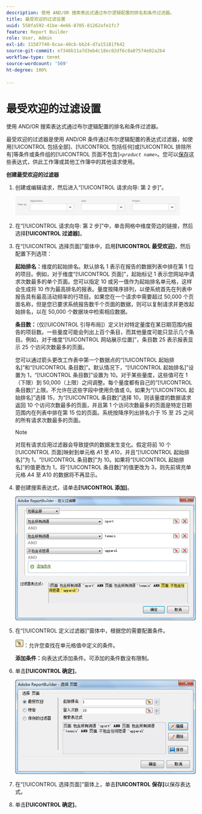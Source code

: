 ```yaml
---
description: 使用 AND/OR 搜索表达式通过布尔逻辑配置的排名和条件过滤器。
title: 最受欢迎的过滤设置
uuid: 558fa592-41be-4e66-8705-81262afe1fc7
feature: Report Builder
role: User, Admin
exl-id: 31587740-6caa-40cb-bb24-d7a15181f642
source-git-commit: e7346b11a7d3eb4c18ec02df6c8a07574e02a2b4
workflow-type: tm+mt
source-wordcount: '569'
ht-degree: 100%

---
```


# 最受欢迎的过滤设置

使用 AND/OR 搜索表达式通过布尔逻辑配置的排名和条件过滤器。

最受欢迎的过滤器是使用 AND/OR 条件通过布尔逻辑配置的表达式过滤器，如使用[!UICONTROL 包括全部]、[!UICONTROL 包括任何]或[!UICONTROL 排除所有]等条件或条件组的[!UICONTROL 页面不包含&#x200B;]*`<product name>`*。您可以[保存](/help/analyze/report-builder/layout/c-filter-dimensions/saved-filters.md)这些表达式，供此工作簿或其他工作簿中的其他请求使用。

**创建最受欢迎的过滤器**

1. 创建或编辑请求，然后进入“[!UICONTROL 请求向导: 第 2 步]”。

   ![步骤信息](/help/admin/admin/assets/filter.png)

1. 在“[!UICONTROL 请求向导: 第 2 步]”中，单击网格中维度旁边的链接，然后选择&#x200B;**[!UICONTROL 过滤器]**。
1. 在“[!UICONTROL 选择页面]”窗体中，启用&#x200B;**[!UICONTROL 最受欢迎]**，然后配置下列选项：

   **起始排名：**&#x200B;维度的起始排名。默认排名 1 表示在报告的数据列表中排在第 1 位的项目。例如，对于维度“[!UICONTROL 页面]”，起始标记 1 表示您网站中请求次数最多的单个页面。您可以指定 10 或另一值作为起始排名单元格，这样会生成将 10 作为最高排名的报表。量度按降序排列，以便系统首先在列表中报告具有最高活动频率的行项目。如果您在一个请求中需要超过 50,000 个页面名称，但是您已要求系统报告数千个页面的数据，则可以复制请求并更改起始排名，以在 50,000 个数据块中检索相应数据。

   **条目数：**（仅[!UICONTROL 引导布局]）定义针对特定量度在某日期范围内报告的项目数。一些量度可能会列出上百个条目，而其他量度可能只显示几个条目。例如，对于维度“[!UICONTROL 网站展示位置]”，条目数 25 表示报表显示 25 个访问次数最多的页面。

   您可以通过箭头更改工作表中第一个数据点的“[!UICONTROL 起始排名]”和“[!UICONTROL 条目数]”。默认情况下，“[!UICONTROL 起始排名]”设置为 1，“[!UICONTROL 条目数]”设置为 10。对于某些量度，这些值可在 1（下限）到 50,000（上限）之间调整。每个量度都有自己的“[!UICONTROL 条目数]”上限。不允许在这些字段中使用负值或 0。如果为“[!UICONTROL 起始排名]”选择 15，为“[!UICONTROL 条目数]”选择 10，则该量度的数据请求返回 10 个访问次数最多的页面，并且第 1 个访问次数最多的页面是特定日期范围内在列表中排在第 15 位的页面。系统按降序列出排名介于 15 至 25 之间的所有请求次数最多的页面。

   >[!NOTE]
   >
   >对现有请求应用过滤器会导致提供的数据发生变化。假定将前 10 个[!UICONTROL 页面]映射到单元格 $A$1 至 $A$10，并且“[!UICONTROL 起始排名]”为 1，“[!UICONTROL 条目数]”为 10。如果将“[!UICONTROL 起始排名]”的值更改为 1，将“[!UICONTROL 条目数]”的值更改为 3，则先前填充单元格 $A$4 至 $A$10 的数据将不再显示。

1. 要创建搜索表达式，请单击&#x200B;**[!UICONTROL 添加]**。

   ![步骤信息](assets/expressions_define_filter.png)

1. 在“[!UICONTROL 定义过滤器]”窗体中，根据您的需要配置条件。

   ![select_cell_icon.png](assets/select_cell_icon.png)：允许您查找在单元格值中定义的条件。

   **添加条件：**&#x200B;向表达式添加条件。可添加的条件数没有限制。

1. 单击&#x200B;**[!UICONTROL 确定]**。

   ![步骤信息](assets/choose_page_02.png)

1. 在“[!UICONTROL 选择页面]”窗体上，单击&#x200B;**[!UICONTROL 保存]**&#x200B;以保存表达式。
1. 单击&#x200B;**[!UICONTROL 确定]**。
